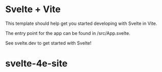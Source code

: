 # Svelte + Vite

This template should help get you started developing with Svelte in Vite.

The entry point for the app can be found in /src/App.svelte.


See svelte.dev to get started with Svelte!
# svelte-4e-site
